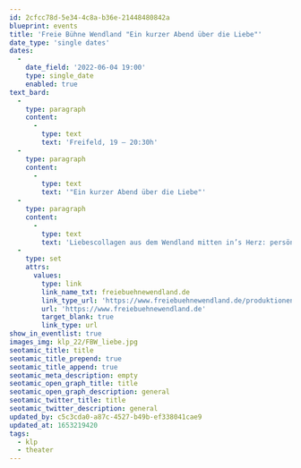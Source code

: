 ```yaml
---
id: 2cfcc78d-5e34-4c8a-b36e-21448480842a
blueprint: events
title: 'Freie Bühne Wendland "Ein kurzer Abend über die Liebe"'
date_type: 'single dates'
dates:
  -
    date_field: '2022-06-04 19:00'
    type: single_date
    enabled: true
text_bard:
  -
    type: paragraph
    content:
      -
        type: text
        text: 'Freifeld, 19 – 20:30h'
  -
    type: paragraph
    content:
      -
        type: text
        text: '"Ein kurzer Abend über die Liebe"'
  -
    type: paragraph
    content:
      -
        type: text
        text: 'Liebescollagen aus dem Wendland mitten in’s Herz: persönlich, leidenschaftlich, musikalisch. Es spielen: Carolin Serafin, Jeannette Arndt, Stefan Buchenau'
  -
    type: set
    attrs:
      values:
        type: link
        link_name_txt: freiebuehnewendland.de
        link_type_url: 'https://www.freiebuehnewendland.de/produktionen/ist-das-die-liebe/'
        url: 'https://www.freiebuehnewendland.de'
        target_blank: true
        link_type: url
show_in_eventlist: true
images_img: klp_22/FBW_liebe.jpg
seotamic_title: title
seotamic_title_prepend: true
seotamic_title_append: true
seotamic_meta_description: empty
seotamic_open_graph_title: title
seotamic_open_graph_description: general
seotamic_twitter_title: title
seotamic_twitter_description: general
updated_by: c5c3cda0-a87c-4527-b49b-ef338041cae9
updated_at: 1653219420
tags:
  - klp
  - theater
---
```

